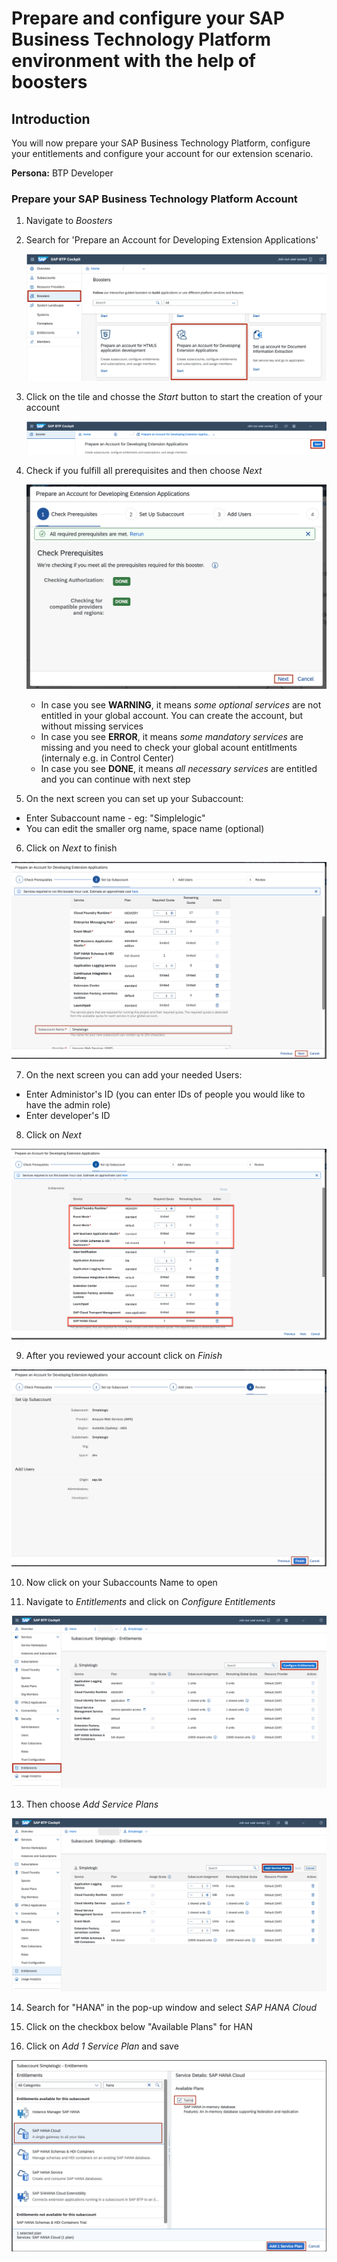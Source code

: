 # Prepare and configure your SAP Business Technology Platform environment with the help of boosters

## Introduction

You will now prepare your SAP Business Technology Platform, configure your entitlements and configure your account for our extension scenario.

**Persona:** BTP Developer

### Prepare your SAP Business Technology Platform Account

1. Navigate to *Boosters* 
2. Search for 'Prepare an Account for Developing Extension Applications'


   ![Search Booster](./images/booster1.png)

3. Click on the tile and chosse the *Start* button to start the creation of your account

   ![Start Booster](./images/booster2.png)


4. Check if you fulfill all prerequisites and then choose *Next*

   ![Check Booster](./images/booster3.png)

   - In case you see **WARNING**, it means _some optional services_ are not entitled in your global account. You can create the account, but without missing services
   - In case you see **ERROR**, it means _some mandatory services_ are missing and you need to check your global acount entitlments (internaly e.g. in Control Center)
   - In case you see **DONE**, it means _all necessary services_ are entitled and you can continue with next step
   

5. On the next screen you can set up your Subaccount: 

 - Enter Subaccount name - eg: "Simplelogic"
 - You can edit the smaller org name, space name (optional)
6. Click on *Next* to finish

  ![Enter name](./images/booster4.png)

7. On the next screen you can add your needed Users:
 - Enter Administor's ID (you can enter IDs of people you would like to have the admin role)
 - Enter developer's ID
8. Click on *Next*

 ![Add Users](./images/booster5.png)


9. After you reviewed your account click on *Finish* 

![Review Account](./images/booster6.png)

10. Now click on your Subaccounts Name to open 

12. Navigate to *Entitlements* and click on *Configure Entitlements* 

 ![Configure Entitlements](./images/booster7.png)

13. Then choose *Add Service Plans*

![Add Service Plans](./images/booster8.png)

14. Search for "HANA" in the pop-up window and select *SAP HANA Cloud*

15. Click on the checkbox below "Available Plans" for HAN

16. Click on *Add 1 Service Plan* and save

![Add Service Plan](./images/booster9.png)
